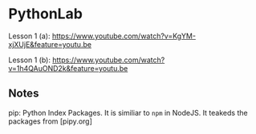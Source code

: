 # PythonLab

Lesson 1 (a): https://www.youtube.com/watch?v=KgYM-xjXUjE&feature=youtu.be

Lesson 1 (b): https://www.youtube.com/watch?v=1h4QAuOND2k&feature=youtu.be


## Notes

pip: Python Index Packages. It is similiar to `npm` in NodeJS. It teakeds the packages from [pipy.org]

